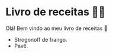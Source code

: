 # Livro de receitas :man_cook:

Olá! Bem vindo ao meu livro de receitas :wave:

- Strogonoff de frango.
- Pavê.